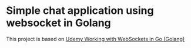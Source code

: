 # Simple chat application using websocket in Golang
This project is based on [Udemy Working with WebSockets in Go (Golang)](https://www.udemy.com/course/working-with-websockets-in-go/)
